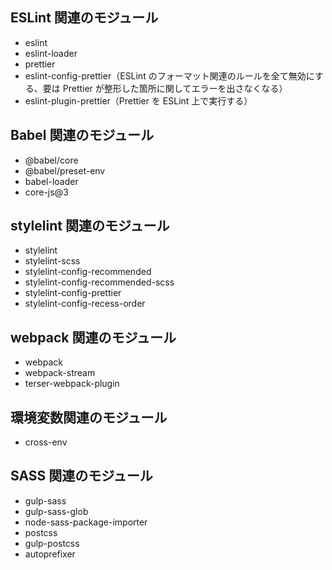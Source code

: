 ## ESLint 関連のモジュール

- eslint
- eslint-loader
- prettier
- eslint-config-prettier（ESLint のフォーマット関連のルールを全て無効にする、要は Prettier が整形した箇所に関してエラーを出さなくなる）
- eslint-plugin-prettier（Prettier を ESLint 上で実行する）

## Babel 関連のモジュール

- @babel/core
- @babel/preset-env
- babel-loader
- core-js@3

## stylelint 関連のモジュール

- stylelint
- stylelint-scss
- stylelint-config-recommended
- stylelint-config-recommended-scss
- stylelint-config-prettier
- stylelint-config-recess-order

## webpack 関連のモジュール

- webpack
- webpack-stream
- terser-webpack-plugin

## 環境変数関連のモジュール

- cross-env

## SASS 関連のモジュール

- gulp-sass
- gulp-sass-glob
- node-sass-package-importer
- postcss
- gulp-postcss
- autoprefixer
